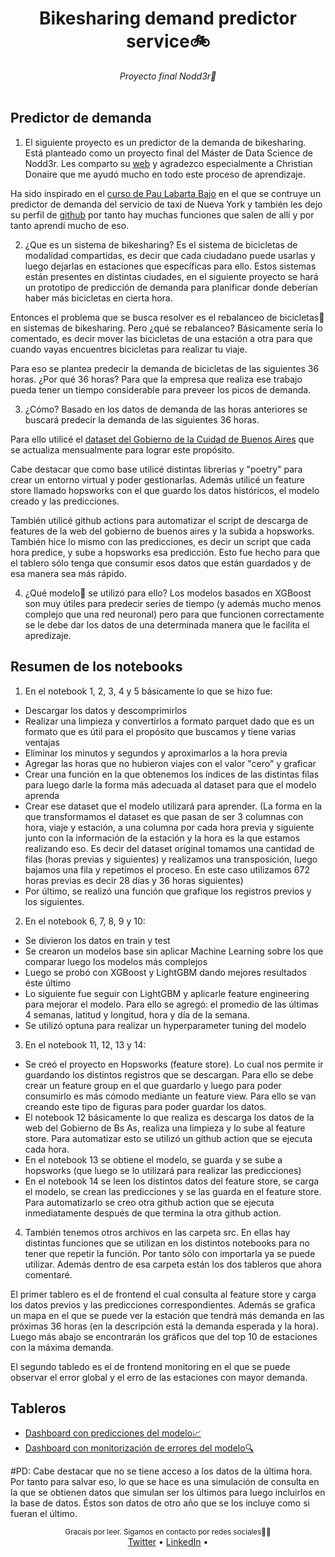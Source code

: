 <div align="center">
    <h1>Bikesharing demand predictor service🚲</h1>
    <i>Proyecto final Nodd3r🚀</i>
</div>

<br />

## Predictor de demanda
1. El siguiente proyecto es un predictor de la demanda de bikesharing. Está planteado como un proyecto final del Máster de Data Science de Nodd3r. Les comparto su [web](https://nodd3r.com/) y agradezco especialmente a Christian Donaire que me ayudó mucho en todo este proceso de aprendizaje.

Ha sido inspirado en el [curso de Pau Labarta Bajo](https://www.realworldml.xyz/a/2147729293/gHLFS4dL) en el que se contruye un predictor de demanda del servicio de taxi de Nueva York  y también les dejo su perfil de [github](https://github.com/Paulescu) por tanto hay muchas funciones que salen de allí y por tanto aprendí mucho de eso.

2. ¿Que es un sistema de bikesharing? Es el sistema de bicicletas de modalidad compartidas, es decir que cada ciudadano puede usarlas y luego dejarlas en estaciones que específicas para ello. Estos sistemas están presentes en distintas ciudades, en el siguiente proyecto se hará un prototipo de predicción de demanda para planificar donde deberían haber más bicicletas en cierta hora.

Entonces el problema que se busca resolver es el rebalanceo de bicicletas🚛 en sistemas de bikesharing. Pero ¿qué se rebalanceo? Básicamente sería lo comentado, es decir mover las bicicletas de una estación a otra para que cuando vayas encuentres bicicletas para realizar tu viaje.

Para eso se plantea predecir la demanda de bicicletas de las siguientes 36 horas. ¿Por qué 36 horas? Para que la empresa que realiza ese trabajo pueda tener un tiempo considerable para preveer los picos de demanda.

3. ¿Cómo? Basado en los datos de demanda de las horas anteriores se buscará predecir la demanda de las siguientes 36 horas.

Para ello utilicé el [dataset del Gobierno de la Cuidad de Buenos Aires](https://data.buenosaires.gob.ar/dataset/bicicletas-publicas) que se actualiza mensualmente para lograr este propósito. 
 

Cabe destacar que como base utilicé distintas librerías y "poetry" para crear un entorno virtual y poder gestionarlas. Además utilicé un feature store llamado hopsworks con el que guardo los datos históricos, el modelo creado y las predicciones.

También utilicé github actions para automatizar el script de descarga de features de la web del gobierno de buenos aires y la subida a hopsworks. También hice lo mismo con las predicciones, es decir un script que cada hora predice, y sube a hopsworks esa predicción. Esto fue hecho para que el tablero sólo tenga que consumir esos datos que están guardados y de esa manera sea más rápido.

4. ¿Qué modelo🤖 se utilizó para ello? Los modelos basados en XGBoost son muy útiles para predecir series de tiempo (y además mucho menos complejo que una red neuronal) pero para que funcionen correctamente se le debe dar los datos de una determinada manera que le facilita el apredizaje. 


## Resumen de los notebooks
1. En el notebook 1, 2, 3, 4 y 5 básicamente lo que se hizo fue:
 - Descargar los datos y descomprimirlos
 - Realizar una limpieza y convertirlos a formato parquet dado que es un formato que es útil para el propósito que buscamos y tiene varias ventajas
 - Eliminar los minutos y segundos y aproximarlos a la hora previa
 - Agregar las horas que no hubieron viajes con el valor "cero" y graficar
 - Crear una función en la que obtenemos los índices de las distintas filas para luego darle la forma más adecuada al dataset para que el modelo aprenda
 - Crear ese dataset que el modelo utilizará para aprender. (La forma en la que transformamos el dataset es que pasan de ser 3 columnas con hora, viaje y estación, a una columna por cada hora previa y siguiente junto con la información de la estación y la hora es la que estamos realizando eso. Es decir del dataset original tomamos una cantidad de filas (horas previas y siguientes) y realizamos una transposición, luego bajamos una fila y repetimos el proceso. En este caso utilizamos 672 horas previas es decir 28 días y 36 horas siguientes)
 - Por último, se realizó una función que grafique los registros previos y los siguientes.

 2. En el notebook 6, 7, 8, 9 y 10:
 - Se divieron los datos en train y test
 - Se crearon un modelos base sin aplicar Machine Learning sobre los que comparar luego los modelos más complejos
 - Luego se probó con XGBoost y LightGBM dando mejores resultados éste último
 - Lo siguiente fue seguir con LightGBM y aplicarle feature engineering para mejorar el modelo. Para ello se agregó: el promedio de las últimas 4 semanas, latitud y longitud, hora y día de la semana.
 - Se utilizó optuna para realizar un hyperparameter tuning del modelo

 3. En el notebook 11, 12, 13 y 14:
 - Se creó el proyecto en Hopsworks (feature store). Lo cual nos permite ir guardando los distintos registros que se descargan. Para ello se debe crear un feature group en el que guardarlo y luego para poder consumirlo es más cómodo mediante un feature view. Para ello se van creando este tipo de figuras para poder guardar los datos.
 - El notebook 12 básicamente lo que realiza es descarga los datos de la web del Gobierno de Bs As, realiza una limpieza y lo sube al feature store. Para automatizar esto se utilizó un github action que se ejecuta cada hora.
 - En el notebook 13 se obtiene el modelo, se guarda y se sube a hopsworks (que luego se lo utilizará para realizar las predicciones)
 - En el notebook 14 se leen los distintos datos del feature store, se carga el modelo, se crean las predicciones y se las guarda en el feature store. Para automatizarlo se creo otra github action que se ejecuta inmediatamente después de que termina la otra github action.

 4. También tenemos otros archivos en las carpeta src. En ellas hay distintas funciones que se utilizan en los distintos notebooks para no tener que repetir la función. Por tanto sólo con importarla ya se puede utilizar. Además dentro de esa carpeta están los dos tableros que ahora comentaré.

 El primer tablero es el de frontend el cual consulta al feature store y carga los datos previos y las predicciones correspondientes. Además se grafica un mapa en el que se puede ver la estación que tendrá más demanda en las próximas 36 horas (en la descripción está la demanda esperada y la hora). Luego más abajo se encontrarán los gráficos que del top 10 de estaciones con la máxima demanda.

 El segundo tabledo es el de frontend monitoring en el que se puede observar el error global y el erro de las estaciones con mayor demanda.

## Tableros

- [Dashboard con predicciones del modelo📈](https://bike-sharing-demand-predictor-ecobici.streamlit.app/)
- [Dashboard con monitorización de errores del modelo🔍](https://bike-sharing-mae-error-monitoring.streamlit.app/)


 #PD: Cabe destacar que no se tiene acceso a los datos de la última hora. Por tanto para salvar eso, lo que se hace es una simulación de consulta en la que se obtienen datos que simulan ser los últimos para luego incluirlos en la base de datos. Éstos son datos de otro año que se los incluye como si fueran el último.

<div align="center">
    <sub>Gracais por leer. Sigamos en contacto por redes sociales🙌🏻</sub>
    <br />
    <a href="https://twitter.com/javieryanzon">Twitter</a> •
    <a href="www.linkedin.com/in/javieryanzon">LinkedIn</a> •
<br />
</div>

 
